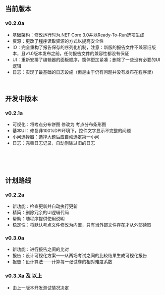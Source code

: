 ## 当前版本
### v0.2.0a
* 基础架构：修改运行时为.NET Core 3.0并以Ready-To-Run选项生成
* 资源：更改了程序读取资源的方式以提高安全性
* IO：完全重构了报告保存的序列化机制，注意：新版的报告文件不兼容旧版本，且v1.0版本发布之前，任何报告文件的兼容性都没有保证
* UI：重新安排了编辑器的面板顺序，窗体更加紧凑；删除了一些没有必要的UI逻辑
* 日志：实现了最基础的日志设施（但是由于仍有问题并没有发布在程序里）

<br>

## 开发中版本 
### v0.2.1a
* 可视化：将考点分布饼图 修改为 考点分布条形图
* 基本UI：修复非100%DPI环境下，控件文字显示不完整的问题
* 小问选择器：选择大题后应自动选定第一小问
* 日志：完善日志记录，自动删除过旧的日志

<br><br><br>

## 计划路线
### v0.2.2a
* 新功能：检查更新并自动执行更新
* 精简：删除冗余的UI逻辑代码
* 帮助：随程序提供使用说明
* 稳定性：将默认考点文件修改为内置，只有当外部文件存在才从外部读取

### v0.3.0a
* 新功能：进行报告之间的比对
* 报告：设计可视化方案——从两场考试之间的比较结果生成可视化报告
* 报告：设计算法——计算每一张试卷的相对难度系数

### v0.3.Xa 及 以上
* 由上一版本开发测试情况决定